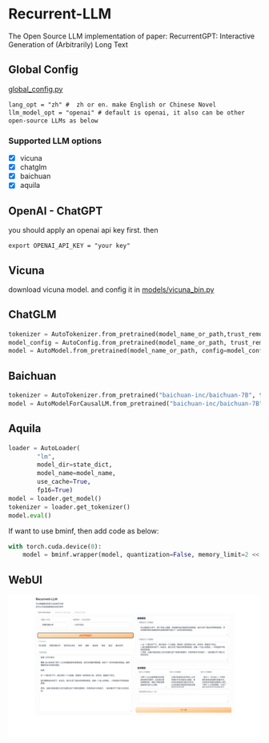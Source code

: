 # Recurrent-LLM
The Open Source LLM implementation of paper: RecurrentGPT: Interactive Generation of (Arbitrarily) Long Text

## Global Config
[global_config.py](./global_config.py)

```
lang_opt = "zh" #  zh or en. make English or Chinese Novel
llm_model_opt = "openai" # default is openai, it also can be other open-source LLMs as below
```

### Supported LLM options

- [x] vicuna
- [x] chatglm
- [x] baichuan
- [x] aquila

## OpenAI - ChatGPT

you should apply an openai api key first. then
```
export OPENAI_API_KEY = "your key"
```

## Vicuna 

download vicuna model. and config it in [models/vicuna_bin.py](models/vicuna_bin.py)

## ChatGLM

```python
tokenizer = AutoTokenizer.from_pretrained(model_name_or_path,trust_remote_code=True)
model_config = AutoConfig.from_pretrained(model_name_or_path, trust_remote_code=True)
model = AutoModel.from_pretrained(model_name_or_path, config=model_config, trust_remote_code=True)
```

## Baichuan

```python
tokenizer = AutoTokenizer.from_pretrained("baichuan-inc/baichuan-7B", trust_remote_code=True)
model = AutoModelForCausalLM.from_pretrained("baichuan-inc/baichuan-7B", device_map="auto", trust_remote_code=True)
```

## Aquila

```python
loader = AutoLoader(
        "lm",
        model_dir=state_dict,
        model_name=model_name,
        use_cache=True,
        fp16=True)
model = loader.get_model()
tokenizer = loader.get_tokenizer()
model.eval()
```
If want to use bminf, then add code as below:
```python
with torch.cuda.device(0):
    model = bminf.wrapper(model, quantization=False, memory_limit=2 << 30)
```

## WebUI

<img src="./imgs/webui-snapshot.png">